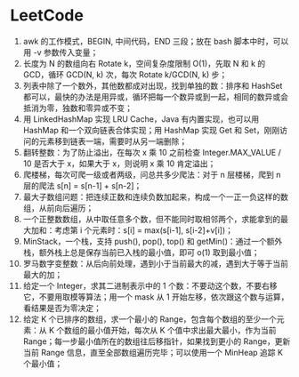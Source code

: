 # LeetCode

1. awk 的工作模式，BEGIN, 中间代码，END 三段；放在 bash 脚本中时，可以用 -v 参数传入变量；
2. 长度为 N 的数组向右 Rotate k，空间复杂度限制 O(1)，先取 N 和 k 的 GCD，循环 GCD(N, k) 次，每次 Rotate k/GCD(N, k) 步；
3. 列表中除了一个数外，其他数都成对出现，找到单独的数：排序和 HashSet 都可以，最快的办法是用异或，循环把每一个数异或到一起，相同的数异或会抵消为零，独数和零异或不变；
4. 用 LinkedHashMap 实现 LRU Cache，Java 有内置实现，也可以用 HashMap 和一个双向链表合体实现；用 HashMap 实现 Get 和 Set，刚刚访问的元素移到链表一端，需要时从另一端删除；
5. 翻转整数：为了防止溢出，在每次 x 乘 10 之前检查 Integer.MAX\_VALUE / 10 是否大于 x，如果大于 x，则说明 x 乘 10 肯定溢出；
6. 爬楼梯，每次可爬一级或者两级，问总共多少爬法：对于 n 层楼梯，爬到 n 层的爬法 s[n] = s[n-1] + s[n-2]；
7. 最大子数组问题：把连续正数和连续负数加起来，构成一个一正一负这样的数组，从前向后遍历；
8. 一个正整数数组，从中取任意多个数，但不能同时取相邻两个，求能拿到的最大加和：考虑第 i 个元素时：s[i] = max(s[i-1], s[i-2]+v[i])；
9. MinStack，一个栈，支持 push(), pop(), top() 和 getMin()：通过一个额外栈，额外栈上总是保存当前已入栈的最小值，即可 o(1) 取到最小值；
10. 罗马数字变整数：从后向前处理，遇到小于当前最大的减，遇到大于等于当前最大的加；
11. 给定一个 Integer，求其二进制表示中的 1 个数：不要动这个数，不要右移它，不要用取模等算法；用一个 mask 从 1 开始左移，依次跟这个数与运算，看结果是否为零决定；
12. 给定 K 个已排序的数组，求一个最小的 Range，包含每个数组的至少一个元素：从 K 个数组的最小值开始，每次从 K 个值中求出最大最小，作为当前 Range；每一步最小值所在的数组往后移指针，如果找到更小的 Range，更新当前 Range 信息，直至全部数组遍历完毕；可以使用一个 MinHeap 追踪 K 个最小值；

